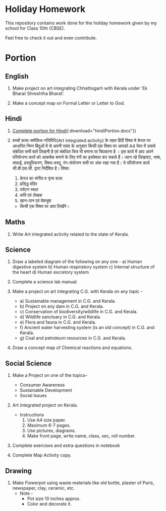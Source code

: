# Holiday Homework

This repository contains work done for the holiday homework given by my school for Class 10th (CBSE).

Feel free to check it out and even contribute.

# Portion

## English

1. Make project on  art integrating Chhattisgarh with  Kerala under ‘Ek  Bharat Shreshtha  Bharat’.

2. Make a concept map on Formal Letter or Letter to God.

## Hindi

1. [Complete portion for Hindi](/file/hindiPortion.docx){:download="hindiPortion.docx"})

2. बच्चों कला-समेकित-गतिविधि(Art integrated activity) के तहत हिंदी विषय मे केरल पर आधारित निम्न बिंदुओं में से अपनी पसंद के अनुसार किसी एक विषय पर आपको A4 पेपर में उससे संबंधित सभी बातें लिखनी है एवं संबंधित चित्र भी बनाना या चिपकाना है । इस कार्य में आप अपने परियोजना कार्य को आकर्षक बनाने के लिए रंगों का इस्तेमाल कर सकते हैं। ध्यान रहे लिखावट, भाषा, सफाई, प्रस्तुतिकरण, विषय-वस्तु, रंग-संयोजन सभी पर अंक रखा गया है। ये परियोजना कार्य सी.बी.एस.सी. द्वारा निर्देशित है।
   विषय:
   1. केरल का संगीत व नृत्य कला
   2. प्रसिद्ध मंदिर
   3. पर्यटन स्थल
   4. कवि एवं लेखक
   5. खान-पान एवं वेशभूषा
   - किसी एक विषय पर आप लिखेंगे।

## Maths

1. Write Art integrated activity related to the state of Kerala.

## Science

1. Draw a labeled diagram of the following on any one -
    a) Human digestive system
    b) Human respiratory system
    c) Internal structure of the heart
    d) Human excretory system

2. Complete a science lab  manual.

3. Make a project on art integrating C.G. with Kerala on any topic -
    - a) Sustainable management in C.G. and Kerala.
    - b) Project on any dam in C.G. and Kerala.
    - c) Conservation of biodiversity/wildlife in C.G. and Kerala.
    - d) Wildlife sanctuary in C.G. and Kerala.
    - e) Flora and fauna in C.G. and Kerala.
    - f) Ancient water harvesting system (is an old concept) in C.G. and Kerala.
    - g) Coal and petroleum resources in C.G. and Kerala.

4. Draw a concept map of Chemical reactions and equations.

## Social Science

1. Make a Project on one of the topics– 
	- Consumer Awareness
	- Sustainable Development
	- Social Issues

2. Art integrated project on Kerala.
	- Instructions
		1. Use A4 size paper.
		2. Maximum 6-7 pages.
		3. Use pictures, diagrams.
		4. Make front page, write name, class, sec, roll number.

3. Complete exercises and extra questions in notebook

4. Complete Map Activity  copy.

## Drawing

1. Make Flowerpot using waste materials like old bottle, plaster of Paris, newspaper, clay, ceramic, etc.
	- Note -
		- Pot size 10 inches approx.
		- Color and decorate it.
